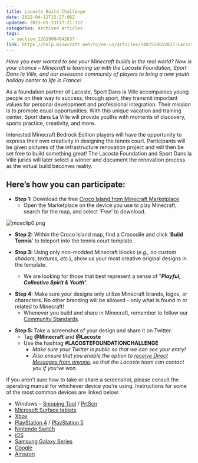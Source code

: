 ```yaml
---
title: Lacoste Build Challenge
date: 2022-04-12T15:27:06Z
updated: 2023-01-23T17:21:12Z
categories: Archived Articles
tags:
  - section_12619084042637
link: https://help.minecraft.net/hc/en-us/articles/5487559652877-Lacoste-Build-Challenge
---
```


*Have you ever wanted to see your Minecraft builds in the real world? Now is your chance – Minecraft is teaming up with the Lacoste Foundation, Sport Dans la Ville, and our awesome community of players to bring a new youth holiday center to life in France!*

As a foundation partner of Lacoste, Sport Dans la Ville accompanies young people on their way to success; through sport, they transmit important values for personal development and professional integration. Their mission is to promote equal opportunities. With this unique vacation and training center, Sport dans La Ville will provide youths with moments of discovery, sports practice, creativity, and more. 

Interested Minecraft Bedrock Edition players will have the opportunity to express their own creativity in designing the tennis court. Participants will be given pictures of the infrastructure renovation project and will then be set free to build something great! The Lacoste Foundation and Sport Dans la Ville juries will later select a winner and document the renovation process as the virtual build becomes reality. 

## Here’s how you can participate: 

- **Step 1:** Download the free [Croco Island from Minecraft Marketplace](https://www.minecraft.net/en-us/marketplace/pdp?id=293a9961-9d76-4b5b-8a5e-ef1710e21ea7) 
  - Open the Marketplace on the device you use to play Minecraft, search for the map, and select ‘*Free*’ to download. 

![mceclip0.png](https://minecrafthelp.zendesk.com/hc/article_attachments/5487077479949/mceclip0.png)

- **Step 2:** Within the Croco Island map, find a Crocodile and click ‘**Build Tennis**’ to teleport into the tennis court template.    
    
- **Step 3:** Using only non-modded Minecraft blocks (*e.g., no custom shaders, textures, etc*.), show us your most creative original designs in the template.  
  - We are looking for those that best represent a sense of "***Playful, Collective Spirit & Youth***". 

<!-- -->

- **Step 4:** Make sure your designs only utilize Minecraft brands, logos, or characters. No other branding will be allowed - only what is found in or related to Minecraft!
  - Whenever you build and share in Minecraft, remember to follow our[ Community Standards](https://nam06.safelinks.protection.outlook.com/?url=https%3A%2F%2Fwww.minecraft.net%2Fen-us%2Fcommunity-standards&data=05%7C01%7Cv-abjork%40microsoft.com%7C721d5fa307634b80700e08da182a02c2%7C72f988bf86f141af91ab2d7cd011db47%7C1%7C0%7C637848866119312290%7CUnknown%7CTWFpbGZsb3d8eyJWIjoiMC4wLjAwMDAiLCJQIjoiV2luMzIiLCJBTiI6Ik1haWwiLCJXVCI6Mn0%3D%7C3000%7C%7C%7C&sdata=kqgVCIv7nxC9ITZDPKIqWMWIKO0fahnLXR4%2Br5JA594%3D&reserved=0). 

<!-- -->

- **Step 5:** Take a screenshot of your design and share it on Twitter.
  - Tag **@Minecraft** and **@Lacoste** 
  - Use the hashtag **\#LACOSTEFOUNDATIONCHALLENGE** 
    - *Make sure your Twitter is public so that we can see your entry!* 
    - *Also ensure that you enable the option to [receive Direct Messages from anyone](https://help.twitter.com/en/using-twitter/direct-messages#receive), so that the Lacoste team can contact you if you’ve won.*

If you aren’t sure how to take or share a screenshot, please consult the operating manual for whichever device you’re using. Instructions for some of the most common devices are linked below:

- Windows – [Snipping Tool](https://support.microsoft.com/en-us/windows/use-snipping-tool-to-capture-screenshots-00246869-1843-655f-f220-97299b865f6b) / [PrtScn](https://support.microsoft.com/en-us/windows/keyboard-shortcut-for-print-screen-601210c0-b3a9-7b58-bc40-bae4dcf5f108)
- [Microsoft Surface tablets](https://blogs.windows.com/devices/2015/11/16/how-to-take-a-screenshot-on-your-windows-10-surface-device/)
- [Xbox](https://support.xbox.com/en-US/help/friends-social-activity/share-socialize/capture-game-clips-and-screenshots)
- [PlayStation 4](https://www.playstation.com/en-us/support/games/ps4-capture-gameplay-screenshots/#screenshot) / [PlayStation 5](https://www.playstation.com/en-us/support/games/capture-ps5-gameplay-screenshots/)
- [Nintendo Switch](https://en-americas-support.nintendo.com/app/answers/detail/a_id/22343/~/how-to-capture-and-view-screenshots)
- [iOS](https://support.apple.com/en-us/HT200289#:~:text=Press%20the%20side%20button%20and,swipe%20left%20to%20dismiss%20it.)
- [Samsung Galaxy Series](https://www.samsung.com/us/support/answer/ANS00038721/#:~:text=Navigate%20to%20the%20screen%20you,will%20bounce%20up%20and%20down.)
- [Google](https://support.google.com/pixelphone/answer/2811098?hl=en#:~:text=Press%20the%20Power%20and%20Volume,a%20preview%20of%20your%20screenshot.)
- [Amazon](https://developer.amazon.com/docs/fire-tablets/ft-screenshots.html#:~:text=With%20the%20device%20powered%20on,to%20indicate%20a%20successful%20screenshot.)
